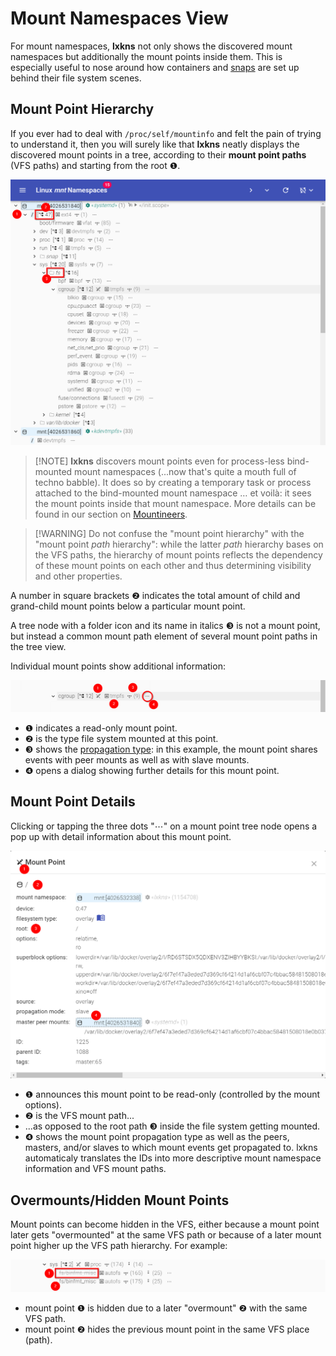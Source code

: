 # Mount Namespaces View

For mount namespaces, **lxkns** not only shows the discovered mount namespaces
but additionally the mount points inside them. This is especially useful to nose
around how containers and [snaps](https://snapcraft.io/) are set up behind their
file system scenes.

## Mount Point Hierarchy

If you ever had to deal with `/proc/self/mountinfo` and felt the pain of trying
to understand it, then you will surely like that **lxkns** neatly displays the
discovered mount points in a tree, according to their **mount point paths** (VFS
paths) and starting from the root ❶.

![mount view](_images/mntview.png ':class=framedscreenshot')

> [!NOTE] **lxkns** discovers mount points even for process-less bind-mounted
> mount namespaces (...now that's quite a mouth full of techno babble). It does
> so by creating a temporary task or process attached to the bind-mounted mount
> namespace … et voilà: it sees the mount points inside that mount namespace.
> More details can be found in our section on [Mountineers](mountineers).

> [!WARNING] Do not confuse the "mount point hierarchy" with the "mount point
> _path_ hierarchy": while the latter _path_ hierarchy bases on the VFS paths,
> the hierarchy of mount points reflects the dependency of these mount points on
> each other and thus determining visibility and other properties.

A number in square brackets ❷ indicates the total amount of child and
grand-child mount points below a particular mount point.

A tree node with a folder icon and its name in italics ❸ is not a mount point,
but instead a common mount path element of several mount point paths in the tree view.

Individual mount points show additional information:

![mount point information](_images/mntinfo.png ':class=framedscreenshot')

- ❶ indicates a read-only mount point.
- ❷ is the type file system mounted at this point.
- ❸ shows the [propagation
  type](https://man7.org/linux/man-pages/man7/mount_namespaces.7.html#SHARED_SUBTREES):
  in this example, the mount point shares events with peer mounts as well as
  with slave mounts.
- ❹ opens a dialog showing further details for this mount point.

## Mount Point Details

Clicking or tapping the three dots "⋯" on a mount point tree node opens a pop up
with detail information about this mount point.

![mount point details](_images/mountpoint-details.png ':class=framedscreenshot')

- ❶ announces this mount point to be read-only (controlled by the mount
  options).
- ❷ is the VFS mount path...
- ...as opposed to the root path ❸ inside the file system getting mounted.
- ❹ shows the mount point propagation type as well as the peers, masters, and/or
  slaves to which mount events get propagated to. lxkns automaticaly translates
  the IDs into more descriptive mount namespace information and VFS mount paths.

## Overmounts/Hidden Mount Points

Mount points can become hidden in the VFS, either because a mount point later
gets "overmounted" at the same VFS path or because of a later mount point higher
up the VFS path hierarchy. For example:

![hidden mount point](_images/mnthidden.png ':class=framedscreenshot')

- mount point ❶ is hidden due to a later "overmount" ❷ with the same VFS path.
- mount point ❷ hides the previous mount point in the same VFS place (path).
